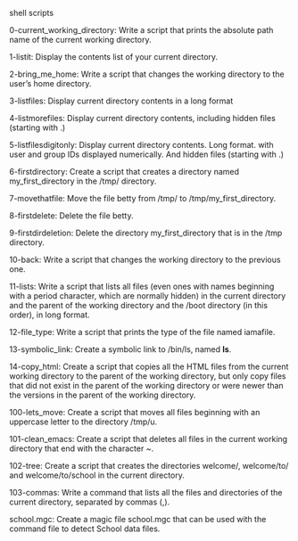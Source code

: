 shell scripts

0-current_working_directory: Write a script that prints the absolute path name of the current working directory.

1-listit: Display the contents list of your current directory.

2-bring_me_home: Write a script that changes the working directory to the user’s home directory.

3-listfiles: Display current directory contents in a long format

4-listmorefiles: Display current directory contents, including hidden files (starting with .)

5-listfilesdigitonly: Display current directory contents. Long format. with user and group IDs displayed numerically. And hidden files (starting with .)

6-firstdirectory: Create a script that creates a directory named my_first_directory in the /tmp/ directory.

7-movethatfile: Move the file betty from /tmp/ to /tmp/my_first_directory.

8-firstdelete: Delete the file betty.

9-firstdirdeletion: Delete the directory my_first_directory that is in the /tmp directory.

10-back: Write a script that changes the working directory to the previous one.

11-lists: Write a script that lists all files (even ones with names beginning with a period character, which are normally hidden) in the current directory and the parent of the working directory and the /boot directory (in this order), in long format.

12-file_type: Write a script that prints the type of the file named iamafile. 

13-symbolic_link: Create a symbolic link to /bin/ls, named __ls__.

14-copy_html: Create a script that copies all the HTML files from the current working directory to the parent of the working directory, but only copy files that did not exist in the parent of the working directory or were newer than the versions in the parent of the working directory.

100-lets_move: Create a script that moves all files beginning with an uppercase letter to the directory /tmp/u.

101-clean_emacs: Create a script that deletes all files in the current working directory that end with the character ~.

102-tree: Create a script that creates the directories welcome/, welcome/to/ and welcome/to/school in the current directory.

103-commas: Write a command that lists all the files and directories of the current directory, separated by commas (,).

school.mgc: Create a magic file school.mgc that can be used with the command file to detect School data files. 
